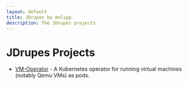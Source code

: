 ```yaml
---
layout: default
title: JDrupes by mnlipp
description: The JDrupes projects
---
```


# JDrupes Projects

 * [VM-Operator](vm-operator/) - A Kubernetes 
   operator for running virtual machines (notably Qemu VMs) as pods.
